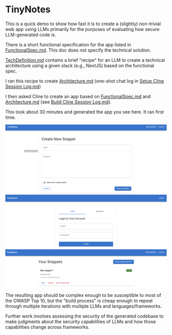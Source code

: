 # TinyNotes

This is a quick demo to show how fast it is to create a (slightly) non-trivial web app using LLMs primarily for the purposes of evaluating how secure LLM-generated code is.

There is a short functional specification for the app listed in [FunctionalSpec.md](FunctionalSpec.md). This doc does not specify the technical solution.

[TechDefinition.md](TechDefinition.md) contains a brief "recipe" for an LLM to create a technical architecture using a given stack (e.g., NextJS) based on the functional spec.

I ran this recipe to create [Architecture.md](Architecture.md) (one-shot chat log in [Setup Cline Session Log.md](Setup%20Cline%20Session%20Log.md))

I then asked Cline to create an app based on [FunctionalSpec.md](FunctionalSpec.md) and [Architecture.md](Architecture.md) (see [Build Cline Session Log.md](Build%20Cline%20Session%20Log.md)).

This took about 30 minutes and generated the app you see here. It ran first time.

![Create Snippet](images/createsnippet.png)
![Login](images/login.png)
![Snippet List](images/snippet%20list.png)

The resulting app should be complex enough to be susceptible to most of the OWASP Top 10, but the "build process" is cheap enough to repeat through multiple iterations with multiple LLMs and languages/frameworks.

Further work involves assessing the security of the generated codebase to make judgments about the security capabilities of LLMs and how those capabilities change across frameworks.
